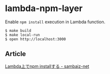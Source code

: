 # lambda-npm-layer

Enable `npm install` execution in Lambda function.

```
$ make build
$ make local-run
$ open http://localhost:3000
```

## Article

[Lambda上でnpm installする - sambaiz-net](https://www.sambaiz.net/article/233/)